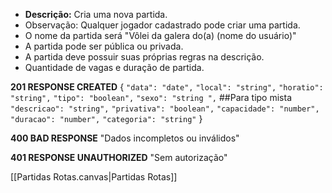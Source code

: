 - **Descrição:** Cria uma nova partida.
- Observação: Qualquer jogador cadastrado pode criar uma partida.
- O nome da partida será "Vôlei da galera do(a) (nome do usuário)"
- A partida pode ser pública ou privada.
- A partida deve possuir suas próprias regras na descrição.
- Quantidade de vagas e duração de partida.

**201 RESPONSE CREATED**
{
  `"data": "date",`
  `"local": "string",`
 `"horatio": "string",`
  `"tipo": "boolean",`
  `"sexo": "string ",`   ##Para tipo mista
  `"descricao": "string",`
  `"privativa": "boolean",`
  `"capacidade": "number",`
  `"duracao": "number",`
  `"categoria": "string"`
}

**400 BAD RESPONSE**
"Dados incompletos ou inválidos"

**401 RESPONSE UNAUTHORIZED**
"Sem autorização"

[[Partidas Rotas.canvas|Partidas Rotas]]